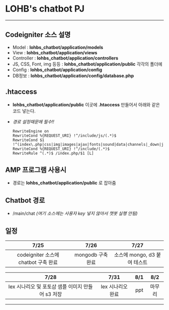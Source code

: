 # LOHB's chatbot PJ

---

## Codeigniter 소스 설명
- Model : **lohbs_chatbot/application/models**
- View : **lohbs_chatbot/application/views**
- Controller : **lohbs_chatbot/application/controllers**
- JS, CSS, Font, img 등등 : **lohbs_chatbot/application/public** 각각의 폴더에
- Config : **lohbs_chatbot/application/config**
- DB정보 : **lohbs_chatbot/application/config/database.php**





## .htaccess

- **lohbs_chatbot/application/public** 이곳에 **.htaccess** 만들어서 아래와 같은 코드 넣는다.
- *경로 설정때문에 필수!!*

    ```
    RewriteEngine on
    RewriteCond %{REQUEST_URI} !^/include/js/(.*)$
    RewriteCond $1 !^(index\.php|css|img|images|ajax|fonts|sound|data|channels|_down|js|_uploads|robots\.txt)
    RewriteCond %{REQUEST_URI} !^/include/(.*)$
    RewriteRule ^(.*)$ /index.php/$1 [L] 
    ```





## AMP 프로그램 사용시

- 경로는 **lohbs_chatbot/application/public** 로 잡아줌






## Chatbot 경로

- /main/chat   *(여기 소스에는 사용자 key 넣지 않아서 챗봇 실행 안됨)*


## 일정

| 7/25 | 7/26 | 7/27 |
| :--------: | :--------: | :--------: |
| codeigniter 소스에 chatbot 구축 완료 | mongodb 구축 완료 | 소스에 mongo, d3 붙여 테스트 |


| 7/28 | 7/31 | 8/1 | 8/2 |
| :--------: | :--------: | :--------: | :--------: |
| lex 시나리오 및 포토샵 샘플 이미지 만들어 s3 저장 | lex 시나리오 완료 | ppt | 마무리 |


---

